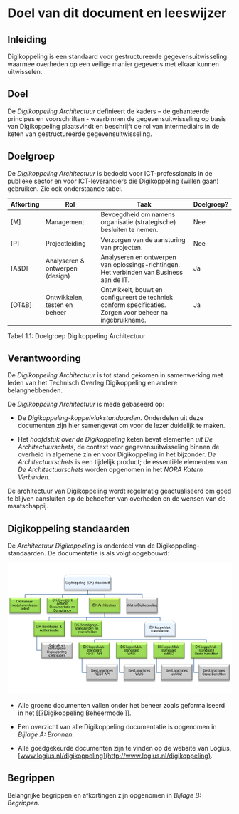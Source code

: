 # Doel van dit document en leeswijzer

## Inleiding

Digikoppeling is een standaard voor gestructureerde gegevensuitwisseling waarmee overheden op een veilige manier gegevens met elkaar kunnen uitwisselen.

## Doel

De *Digikoppeling Architectuur* definieert de kaders – de gehanteerde principes en voorschriften - waarbinnen de gegevensuitwisseling op basis van Digikoppeling plaatsvindt en beschrijft de rol van intermediairs in de keten van gestructureerde gegevensuitwisseling.

## Doelgroep

De *Digikoppeling Architectuur* is bedoeld voor ICT-professionals in de publieke sector en voor ICT-leveranciers die Digikoppeling (willen gaan) gebruiken. Zie ook onderstaande tabel.

| Afkorting | Rol | Taak  | Doelgroep? |
| --------- | --- | --- | ------------ |
| [M]       | Management                      | Bevoegdheid om namens organisatie (strategische) besluiten te nemen.                                      | Nee    |
| [P]       | Projectleiding                  | Verzorgen van de aansturing van projecten.                                                                | Nee    |
| [A&D]     | Analyseren & ontwerpen (design) | Analyseren en ontwerpen van oplossings-richtingen. Het verbinden van Business aan de IT.                  | Ja     |
| [OT&B]    | Ontwikkelen, testen en beheer   | Ontwikkelt, bouwt en configureert de techniek conform specificaties. Zorgen voor beheer na ingebruikname. | Ja     |

Tabel 1.1: Doelgroep Digikoppeling Architectuur 

## Verantwoording

De *Digikoppeling Architectuur* is tot stand gekomen in samenwerking met leden van het Technisch Overleg Digikoppeling en andere belanghebbenden.

De *Digikoppeling Architectuur* is mede gebaseerd op:

- De *Digikoppeling-koppelvlakstandaarden.* Onderdelen uit deze documenten zijn hier samengevat om voor de lezer duidelijk te maken.

- Het *hoofdstuk over de Digikoppeling* keten bevat elementen *uit De Architectuurschets*, de context voor gegevensuitwisseling binnen de overheid in algemene zin en voor Digikoppeling in het bijzonder. *De Architectuurschets* is een tijdelijk product; de essentiële elementen van *De Architectuurschets* worden opgenomen in het *NORA Katern Verbinden*.

De architectuur van Digikoppeling wordt regelmatig geactualiseerd om goed te blijven aansluiten op de behoeften van overheden en de wensen van de maatschappij.

## Digikoppeling standaarden

De *Architectuur Digikoppeling* is onderdeel van de Digikoppeling-standaarden.
De documentatie is als volgt opgebouwd:

![Overzicht van de onderdelen van de Digikoppeling Standaard, de standaard is onderverdeeld in normatieve en ondersteunende onderdelen](media/DK_Specificatie_structuur.png "Digikoppeling Standaard")

- Alle groene documenten vallen onder het beheer zoals geformaliseerd in het [[?Digikoppeling Beheermodel]].

- Een overzicht van alle Digikoppeling documentatie is opgenomen in *Bijlage A: Bronnen.*

- Alle goedgekeurde documenten zijn te vinden op de website van Logius, [www.logius.nl/digikoppeling](http://www.logius.nl/digikoppeling).

## Begrippen

Belangrijke begrippen en afkortingen zijn opgenomen in *Bijlage B: Begrippen*.
